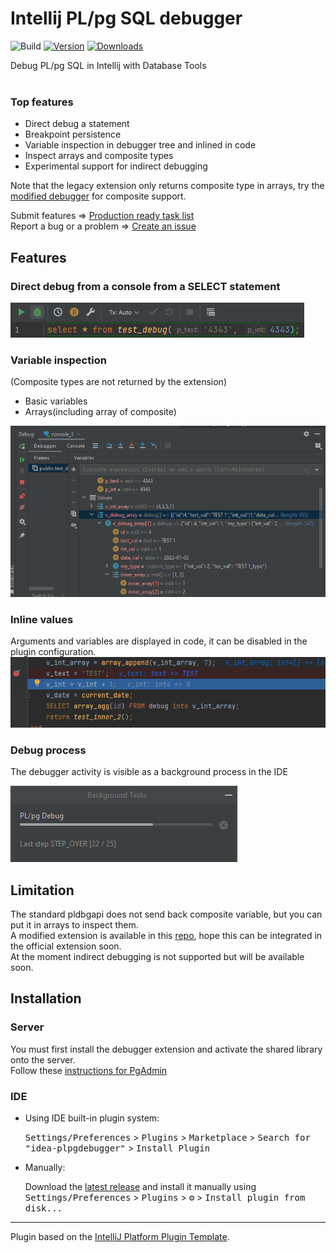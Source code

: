 # Intellij PL/pg SQL debugger

![Build](https://github.com/ng-galien/idea-plpgdebugger/workflows/Build/badge.svg)
[![Version](https://img.shields.io/jetbrains/plugin/v/18419-postgresql-debugger.svg)](https://plugins.jetbrains.com/plugin/18419-postgresql-debugger)
[![Downloads](https://img.shields.io/jetbrains/plugin/d/18419-postgresql-debugger.svg)](https://plugins.jetbrains.com/plugin/18419-postgresql-debugger)

<!-- Plugin description -->
Debug PL/pg SQL in Intellij with Database Tools<br/><br/>

### Top features
- Direct debug a statement
- Breakpoint persistence
- Variable inspection in debugger tree and inlined in code
- Inspect arrays and composite types
- Experimental support for indirect debugging


Note that the legacy extension only returns composite type in arrays, try the [modified debugger](https://github.com/ng-galien/pldebugger/blob/print-vars-14/INSTALL.md) for composite support.<br/>

Submit features => [Production ready task list](https://github.com/ng-galien/idea-plpgdebugger/issues/17)  
Report a bug or a problem => [Create an issue](https://github.com/ng-galien/idea-plpgdebugger/issues/new/choose)
<!-- Plugin description end -->

## Features

### Direct debug from a console from a SELECT statement

![](img/select-debug.png)

### Variable inspection

(Composite types are not returned by the extension)

  * Basic variables
  * Arrays(including array of composite)

![](img/inspect-variables.png)

### Inline values

Arguments and variables are displayed in code, it can be disabled in the plugin configuration.  
![](img/inline-variables.png)

### Debug process

The debugger activity is visible as a background process in the IDE

![](img/background-process.png)

## Limitation

The standard pldbgapi does not send back composite variable, but you can put it in arrays to inspect them.  
A modified extension is available in this [repo](https://github.com/ng-galien/pldebugger), hope this can be integrated in the official extension soon.  
At the moment indirect debugging is not supported but will be available soon.

## Installation

### Server
You must first install the debugger extension and activate the shared library onto the server.  
Follow these [instructions for PgAdmin](https://www.pgadmin.org/docs/pgadmin4/development/debugger.html)


### IDE

- Using IDE built-in plugin system:
  
  <kbd>Settings/Preferences</kbd> > <kbd>Plugins</kbd> > <kbd>Marketplace</kbd> > <kbd>Search for "idea-plpgdebugger"</kbd> >
  <kbd>Install Plugin</kbd>
  
- Manually:

  Download the [latest release](https://github.com/ng-galien/idea-plpgdebugger/releases/latest) and install it manually using
  <kbd>Settings/Preferences</kbd> > <kbd>Plugins</kbd> > <kbd>⚙️</kbd> > <kbd>Install plugin from disk...</kbd>


---
Plugin based on the [IntelliJ Platform Plugin Template][template].



[template]: https://github.com/JetBrains/intellij-platform-plugin-template

